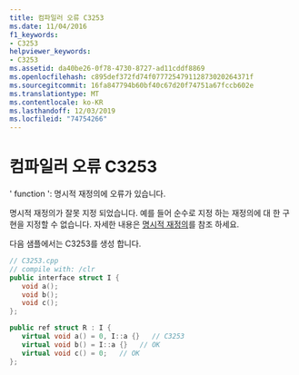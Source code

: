 ```yaml
---
title: 컴파일러 오류 C3253
ms.date: 11/04/2016
f1_keywords:
- C3253
helpviewer_keywords:
- C3253
ms.assetid: da40be26-0f78-4730-8727-ad11cddf8869
ms.openlocfilehash: c895def372fd74f077725479112873020264371f
ms.sourcegitcommit: 16fa847794b60bf40c67d20f74751a67fccb602e
ms.translationtype: MT
ms.contentlocale: ko-KR
ms.lasthandoff: 12/03/2019
ms.locfileid: "74754266"
---
```

# <a name="compiler-error-c3253"></a>컴파일러 오류 C3253

' function ': 명시적 재정의에 오류가 있습니다.

명시적 재정의가 잘못 지정 되었습니다. 예를 들어 순수로 지정 하는 재정의에 대 한 구현을 지정할 수 없습니다. 자세한 내용은 [명시적 재정의](../../extensions/explicit-overrides-cpp-component-extensions.md)를 참조 하세요.

다음 샘플에서는 C3253를 생성 합니다.

```cpp
// C3253.cpp
// compile with: /clr
public interface struct I {
   void a();
   void b();
   void c();
};

public ref struct R : I {
   virtual void a() = 0, I::a {}   // C3253
   virtual void b() = I::a {}   // OK
   virtual void c() = 0;   // OK
};
```
